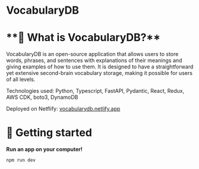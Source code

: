 # VocabularyDB

# \***\*🎯 What is VocabularyDB?\*\***

VocabularyDB is an open-source application that allows users to store words, phrases, and sentences with explanations of their meanings and giving examples of how to use them. It is designed to have a straightforward yet extensive second-brain vocabulary storage, making it possible for users of all levels.

Technologies used: Python, Typescript, FastAPI, Pydantic, React, Redux, AWS CDK, boto3, DynamoDB

Deployed on Netflify: [vocabularydb.netlify.app](https://vocabularydb.netlify.app)

# 🚀 Getting started

**Run an app on your computer!**

```bash
npm run dev
```
